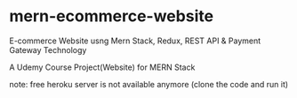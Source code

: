 # mern-ecommerce-website
 E-commerce Website usng Mern Stack, Redux, REST API & Payment Gateway Technology

A Udemy Course Project(Website) for MERN Stack

note: free heroku server is not available anymore (clone the code and run it)
